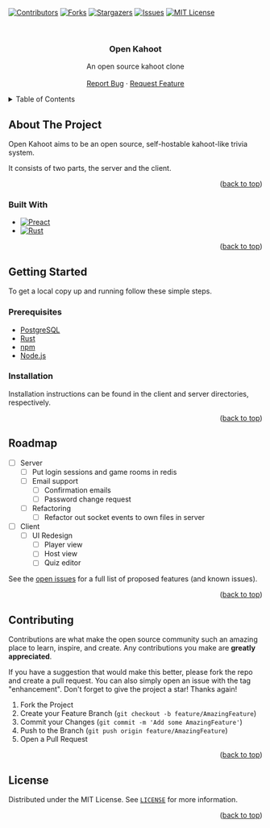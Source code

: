 <!-- Improved compatibility of back to top link: See: https://github.com/othneildrew/Best-README-Template/pull/73 -->
<a name="readme-top"></a>
<!--
*** Thanks for checking out the Best-README-Template. If you have a suggestion
*** that would make this better, please fork the repo and create a pull request
*** or simply open an issue with the tag "enhancement".
*** Don't forget to give the project a star!
*** Thanks again! Now go create something AMAZING! :D
-->



<!-- PROJECT SHIELDS -->
<!--
*** I'm using markdown "reference style" links for readability.
*** Reference links are enclosed in brackets [ ] instead of parentheses ( ).
*** See the bottom of this document for the declaration of the reference variables
*** for contributors-url, forks-url, etc. This is an optional, concise syntax you may use.
*** https://www.markdownguide.org/basic-syntax/#reference-style-links
-->
[![Contributors][contributors-shield]][contributors-url]
[![Forks][forks-shield]][forks-url]
[![Stargazers][stars-shield]][stars-url]
[![Issues][issues-shield]][issues-url]
[![MIT License][license-shield]][license-url]


<!-- PROJECT LOGO -->
<br />
<div align="center">
  <!-- <a href="https://github.com/Sven65/Open-Kahoot">
    <img src="images/logo.png" alt="Logo" width="80" height="80">
  </a> -->

<h3 align="center">Open Kahoot</h3>

  <p align="center">
    An open source kahoot clone
    <br />
    <br />
    <a href="https://github.com/Sven65/Open-Kahoot/issues">Report Bug</a>
    ·
    <a href="https://github.com/Sven65/open-kahoot/issues">Request Feature</a>
  </p>
</div>



<!-- TABLE OF CONTENTS -->
<details>
  <summary>Table of Contents</summary>
  <ol>
    <li>
      <a href="#about-the-project">About The Project</a>
      <ul>
        <li><a href="#built-with">Built With</a></li>
      </ul>
    </li>
    <li>
      <a href="#getting-started">Getting Started</a>
      <ul>
        <li><a href="#prerequisites">Prerequisites</a></li>
        <li><a href="#installation">Installation</a></li>
      </ul>
    </li>
    <li><a href="#usage">Usage</a></li>
    <li><a href="#roadmap">Roadmap</a></li>
    <li><a href="#contributing">Contributing</a></li>
    <li><a href="#license">License</a></li>
  </ol>
</details>



<!-- ABOUT THE PROJECT -->
## About The Project

Open Kahoot aims to be an open source, self-hostable kahoot-like trivia system.

It consists of two parts, the server and the client.

<p align="right">(<a href="#readme-top">back to top</a>)</p>



### Built With

* [![Preact][Preact.js]][Preact-url]
* [![Rust][Rust]][Rust-url]

<p align="right">(<a href="#readme-top">back to top</a>)</p>


<!-- GETTING STARTED -->
## Getting Started


To get a local copy up and running follow these simple steps.

### Prerequisites

- [PostgreSQL](https://www.postgresql.org/)
- [Rust](https://www.rust-lang.org/)
- [npm](https://www.npmjs.com)
- [Node.js](https://nodejs.org/en)


### Installation
 
Installation instructions can be found in the client and server directories, respectively.

<p align="right">(<a href="#readme-top">back to top</a>)</p>




<!-- ROADMAP -->
## Roadmap

- [ ] Server
  - [ ] Put login sessions and game rooms in redis
  - [ ] Email support
    - [ ] Confirmation emails
    - [ ] Password change request
  - [ ] Refactoring
    - [ ] Refactor out socket events to own files in server
- [ ] Client
  - [ ] UI Redesign
    - [ ] Player view
    - [ ] Host view
    - [ ] Quiz editor

See the [open issues](https://github.com/Sven65/open-kahoot/issues) for a full list of proposed features (and known issues).

<p align="right">(<a href="#readme-top">back to top</a>)</p>



<!-- CONTRIBUTING -->
## Contributing

Contributions are what make the open source community such an amazing place to learn, inspire, and create. Any contributions you make are **greatly appreciated**.

If you have a suggestion that would make this better, please fork the repo and create a pull request. You can also simply open an issue with the tag "enhancement".
Don't forget to give the project a star! Thanks again!

1. Fork the Project
2. Create your Feature Branch (`git checkout -b feature/AmazingFeature`)
3. Commit your Changes (`git commit -m 'Add some AmazingFeature'`)
4. Push to the Branch (`git push origin feature/AmazingFeature`)
5. Open a Pull Request

<p align="right">(<a href="#readme-top">back to top</a>)</p>


<!-- LICENSE -->
## License

Distributed under the MIT License. See [`LICENSE`](LICENSE) for more information.

<p align="right">(<a href="#readme-top">back to top</a>)</p>



<!-- MARKDOWN LINKS & IMAGES -->
<!-- https://www.markdownguide.org/basic-syntax/#reference-style-links -->
[contributors-shield]: https://img.shields.io/github/contributors/Sven65/open-kahoot.svg?style=for-the-badge
[contributors-url]: https://github.com/Sven65/open-kahoot/graphs/contributors
[forks-shield]: https://img.shields.io/github/forks/Sven65/open-kahoot.svg?style=for-the-badge
[forks-url]: https://github.com/Sven65/open-kahoot/network/members
[stars-shield]: https://img.shields.io/github/stars/Sven65/open-kahoot.svg?style=for-the-badge
[stars-url]: https://github.com/Sven65/open-kahoot/stargazers
[issues-shield]: https://img.shields.io/github/issues/Sven65/open-kahoot.svg?style=for-the-badge
[issues-url]: https://github.com/Sven65/open-kahoot/issues
[license-shield]: https://img.shields.io/github/license/Sven65/open-kahoot.svg?style=for-the-badge
[license-url]: https://github.com/Sven65/open-kahoot/blob/master/LICENSE.txt

[Preact.js]: https://img.shields.io/badge/Preact-613cb1?style=for-the-badge&logo=Preact&logoColor=61DAFB
[Preact-url]: https://preactjs.com/

[Rust]: https://img.shields.io/badge/Rust-d5a789?style=for-the-badge&logo=rust&logoColor=000
[Rust-url]: https://www.rust-lang.org/
